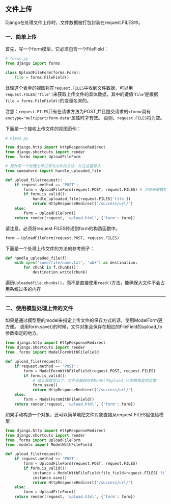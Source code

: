 ## 文件上传

Django在处理文件上传时，文件数据被打包封装在request.FILES中。

### 一、简单上传

首先，写一个form模型，它必须包含一个FileField：
```python
# forms.py
from django import forms

class UploadFileForm(forms.Form):
    file = forms.FileField()
```
处理这个表单的视图将在`request.FILES`中收到文件数据，可以用`request.FILES['file']`来获取上传文件的具体数据，其中的键值‘`file`’是根据`file = forms.FileField()`的变量名来的。

注意：`request.FILES`只有在请求方法为POST,并且提交请求的`<form>`具有`enctype="multipart/form-data"`属性时才有效。 否则，`request.FILES`将为空。

下面是一个接收上传文件的视图范例：
```python
# views.py

from django.http import HttpResponseRedirect
from django.shortcuts import render
from .forms import UploadFileForm

# 另外写一个处理上传过来的文件的方法，并在这里导入
from somewhere import handle_uploaded_file

def upload_file(request):
    if request.method == 'POST':
        form = UploadFileForm(request.POST, request.FILES) # 注意获取数据的方式
        if form.is_valid():
            handle_uploaded_file(request.FILES['file'])
            return HttpResponseRedirect('/success/url/')
    else:
        form = UploadFileForm()
    return render(request, 'upload.html', {'form': form})
```
请注意，必须将request.FILES传递到form的构造函数中。
```python
form = UploadFileForm(request.POST, request.FILES)
```
下面是一个处理上传文件的方法的参考例子：
```python
def handle_uploaded_file(f):
    with open('some/file/name.txt', 'wb+') as destination:
        for chunk in f.chunks():
            destination.write(chunk)
```
遍历`UploadedFile.chunks()`，而不是直接使用`read()`方法，能确保大文件不会占用系统过多的内存

---

### 二、使用模型处理上传的文件

如果是通过模型层的model来指定上传文件的保存方式的话，使用ModelForm更方便。 调用form.save()的时候，文件对象会保存在相应的FileField的upload_to参数指定的地方。
```python
from django.http import HttpResponseRedirect
from django.shortcuts import render
from .forms import ModelFormWithFileField

def upload_file(request):
    if request.method == 'POST':
        form = ModelFormWithFileField(request.POST, request.FILES)
        if form.is_valid():
            # 这么做就可以了，文件会被保存到Model中upload_to参数指定的位置
            form.save()
            return HttpResponseRedirect('/success/url/')
    else:
        form = ModelFormWithFileField()
    return render(request, 'upload.html', {'form': form})
```
如果手动构造一个对象，还可以简单地把文件对象直接从request.FILES赋值给模型：
```python
from django.http import HttpResponseRedirect
from django.shortcuts import render
from .forms import UploadFileForm
from .models import ModelWithFileField

def upload_file(request):
    if request.method == 'POST':
        form = UploadFileForm(request.POST, request.FILES)
        if form.is_valid():
            instance = ModelWithFileField(file_field=request.FILES['file'])
            instance.save()
            return HttpResponseRedirect('/success/url/')
    else:
        form = UploadFileForm()
    return render(request, 'upload.html', {'form': form})
```